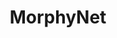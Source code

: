 ---
schema: default
title: MorphyNet
organization: Unitn
notes: >-
  A huge multilingual database for inflectional and derivational morphology,
  covering over 15 languages.
resources:
  - name: MorphyNet multilingual morphological resource
    url: 'https://github.com/kbatsuren/MorphyNet/archive/refs/heads/main.zip'
    format: ''
license: ''
maintainer: Khuyagbaatar Batsuren
maintainer_email: khuyagbaatar.b@gmail.com
tags: ''
provenance: ''
version: '1.0'
dataset_level: Language Level (L1-2)
dataset_access: Open Access
---